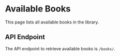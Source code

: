 # Available Books

This page lists all available books in the library.

## API Endpoint

The API endpoint to retrieve available books is `/books/`.
